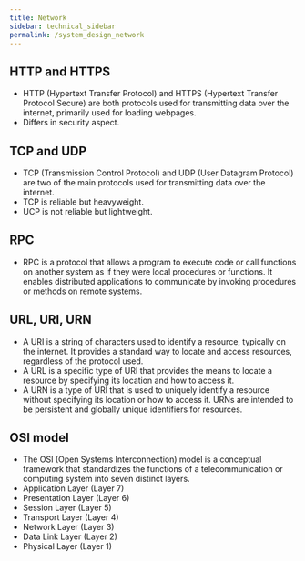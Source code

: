 ```yaml
---
title: Network
sidebar: technical_sidebar
permalink: /system_design_network
---
```


## HTTP and HTTPS
- HTTP (Hypertext Transfer Protocol) and HTTPS (Hypertext Transfer Protocol Secure) are both protocols used for transmitting data over the internet, primarily used for loading webpages.
- Differs in security aspect.

## TCP and UDP
- TCP (Transmission Control Protocol) and UDP (User Datagram Protocol) are two of the main protocols used for transmitting data over the internet.
- TCP is reliable but heavyweight.
- UCP is not reliable but lightweight.

## RPC
- RPC is a protocol that allows a program to execute code or call functions on another system as if they were local procedures or functions. It enables distributed applications to communicate by invoking procedures or methods on remote systems.

## URL, URI, URN
- A URI is a string of characters used to identify a resource, typically on the internet. It provides a standard way to locate and access resources, regardless of the protocol used.
- A URL is a specific type of URI that provides the means to locate a resource by specifying its location and how to access it. 
- A URN is a type of URI that is used to uniquely identify a resource without specifying its location or how to access it. URNs are intended to be persistent and globally unique identifiers for resources.

## OSI model
- The OSI (Open Systems Interconnection) model is a conceptual framework that standardizes the functions of a telecommunication or computing system into seven distinct layers. 
- Application Layer (Layer 7)
- Presentation Layer (Layer 6)
- Session Layer (Layer 5)
- Transport Layer (Layer 4)
- Network Layer (Layer 3)
- Data Link Layer (Layer 2)
- Physical Layer (Layer 1)
